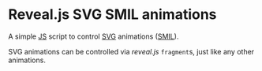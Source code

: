 # Reveal.js SVG SMIL animations

A simple [JS](https://developer.mozilla.org/en/JavaScript) script to control [SVG](https://www.w3.org/Graphics/SVG/) animations ([SMIL](https://www.w3.org/TR/REC-smil/)).

SVG animations can be controlled via *reveal.js* `fragment`s, just like any other animations.
